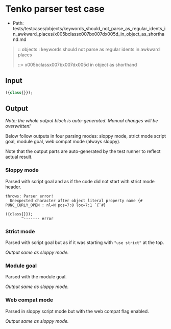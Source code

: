 # Tenko parser test case

- Path: tests/testcases/objects/keywords_should_not_parse_as_regular_idents_in_awkward_places/x005bclassx007bx007dx005d_in_object_as_shorthand.md

> :: objects : keywords should not parse as regular idents in awkward places
>
> ::> x005bclassx007bx007dx005d in object as shorthand

## Input

`````js
({class{}});
`````

## Output

_Note: the whole output block is auto-generated. Manual changes will be overwritten!_

Below follow outputs in four parsing modes: sloppy mode, strict mode script goal, module goal, web compat mode (always sloppy).

Note that the output parts are auto-generated by the test runner to reflect actual result.

### Sloppy mode

Parsed with script goal and as if the code did not start with strict mode header.

`````
throws: Parser error!
  Unexpected character after object literal property name {# PUNC_CURLY_OPEN : nl=N pos=7:8 loc=7:1 `{`#}

({class{}});
       ^------- error
`````

### Strict mode

Parsed with script goal but as if it was starting with `"use strict"` at the top.

_Output same as sloppy mode._

### Module goal

Parsed with the module goal.

_Output same as sloppy mode._

### Web compat mode

Parsed in sloppy script mode but with the web compat flag enabled.

_Output same as sloppy mode._
